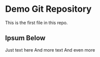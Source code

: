 # Demo Git Repository

This is the first file in this repo.

## Ipsum Below

Just text here
And more text
And even more

